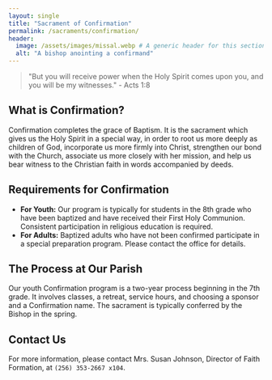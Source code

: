 ```yaml
---
layout: single
title: "Sacrament of Confirmation"
permalink: /sacraments/confirmation/
header:
  image: /assets/images/missal.webp # A generic header for this section
  alt: "A bishop anointing a confirmand"
---
```


> "But you will receive power when the Holy Spirit comes upon you, and you will be my witnesses." - Acts 1:8

## What is Confirmation?
Confirmation completes the grace of Baptism. It is the sacrament which gives us the Holy Spirit in a special way, in order to root us more deeply as children of God, incorporate us more firmly into Christ, strengthen our bond with the Church, associate us more closely with her mission, and help us bear witness to the Christian faith in words accompanied by deeds.

## Requirements for Confirmation
* **For Youth:** Our program is typically for students in the 8th grade who have been baptized and have received their First Holy Communion. Consistent participation in religious education is required.
* **For Adults:** Baptized adults who have not been confirmed participate in a special preparation program. Please contact the office for details.

## The Process at Our Parish
Our youth Confirmation program is a two-year process beginning in the 7th grade. It involves classes, a retreat, service hours, and choosing a sponsor and a Confirmation name. The sacrament is typically conferred by the Bishop in the spring.

## Contact Us
For more information, please contact Mrs. Susan Johnson, Director of Faith Formation, at `(256) 353-2667 x104`.